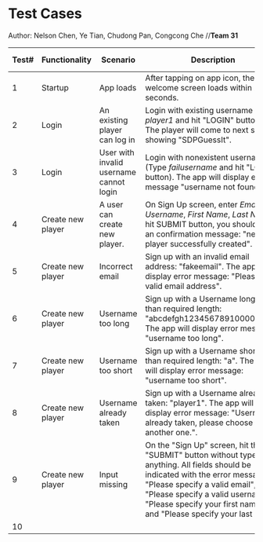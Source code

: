 # Test Cases 
Author: Nelson Chen, Ye Tian, Chudong Pan, Congcong Che //**Team 31**

|Test# |Functionality |Scenario |Description |Tested by |Automated? |Device1 |Device2 |Device3 |Note |
|---|---|---|---|---|---|---|---|---|---|
| 1 | Startup  |App loads   |After tapping on app icon, the welcome screen loads within 2 seconds. |  |  |  |  |  |  |
| 2 | Login | An existing player can log in | Login with existing username (Type *player1* and hit "LOGIN" button). The player will come to next screen showing "SDPGuessIt". | | | | | | |
| 3 | Login |User with invalid username cannot login | Login with nonexistent username (Type *failusername* and hit "LOGIN" button). The app will display error message "username not found". | | | | | | |
| 4 | Create new player | A user can create new player. |On Sign Up screen, enter *Email*, *Username*, *First Name*, *Last Name*, hit SUBMIT button, you should get an confirmation message: "new player successfully created". | | | | | | |
| 5 | Create new player  | Incorrect email  | Sign up with an invalid email address: "fakeemail". The app will display error message: "Please use valid email address". | | | | | | |
| 6 | Create new player  | Username too long  | Sign up with a Username longer than required length: "abcdefgh123456789100000000". The app will display error message: "username too long". | | | | | | |
| 7 | Create new player  | Username too short  | Sign up with a Username shorter than required length: "a". The app will display error message: "username too short".| | | | | | |
| 8 | Create new player  | Username already taken | Sign up with a Username already taken: "player1". The app will display error message: "Username already taken, please choose another one.".| | | | | | |
| 9 | Create new player  | Input missing | On the "Sign Up" screen, hit the "SUBMIT" button without type anything. All fields should be indicated with the error messages: "Please specify a valid email", "Please specify a valid username", "Please specify your first name", and "Please specify your last name". | | | | | | |
| 10 |   |   |   |  | |  |  |  |  |
